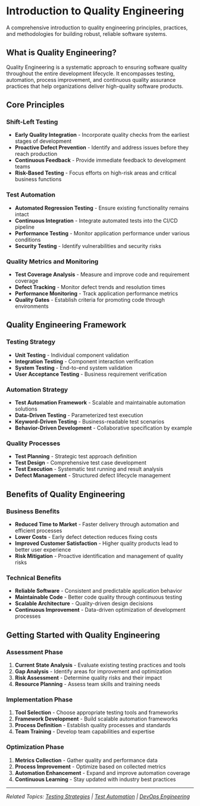 # Introduction to Quality Engineering

A comprehensive introduction to quality engineering principles, practices, and methodologies for building robust, reliable software systems.

## What is Quality Engineering?

Quality Engineering is a systematic approach to ensuring software quality throughout the entire development lifecycle. It encompasses testing, automation, process improvement, and continuous quality assurance practices that help organizations deliver high-quality software products.

## Core Principles

### Shift-Left Testing
- **Early Quality Integration** - Incorporate quality checks from the earliest stages of development
- **Proactive Defect Prevention** - Identify and address issues before they reach production
- **Continuous Feedback** - Provide immediate feedback to development teams
- **Risk-Based Testing** - Focus efforts on high-risk areas and critical business functions

### Test Automation
- **Automated Regression Testing** - Ensure existing functionality remains intact
- **Continuous Integration** - Integrate automated tests into the CI/CD pipeline
- **Performance Testing** - Monitor application performance under various conditions
- **Security Testing** - Identify vulnerabilities and security risks

### Quality Metrics and Monitoring
- **Test Coverage Analysis** - Measure and improve code and requirement coverage
- **Defect Tracking** - Monitor defect trends and resolution times
- **Performance Monitoring** - Track application performance metrics
- **Quality Gates** - Establish criteria for promoting code through environments

## Quality Engineering Framework

### Testing Strategy
- **Unit Testing** - Individual component validation
- **Integration Testing** - Component interaction verification
- **System Testing** - End-to-end system validation
- **User Acceptance Testing** - Business requirement verification

### Automation Strategy
- **Test Automation Framework** - Scalable and maintainable automation solutions
- **Data-Driven Testing** - Parameterized test execution
- **Keyword-Driven Testing** - Business-readable test scenarios
- **Behavior-Driven Development** - Collaborative specification by example

### Quality Processes
- **Test Planning** - Strategic test approach definition
- **Test Design** - Comprehensive test case development
- **Test Execution** - Systematic test running and result analysis
- **Defect Management** - Structured defect lifecycle management

## Benefits of Quality Engineering

### Business Benefits
- **Reduced Time to Market** - Faster delivery through automation and efficient processes
- **Lower Costs** - Early defect detection reduces fixing costs
- **Improved Customer Satisfaction** - Higher quality products lead to better user experience
- **Risk Mitigation** - Proactive identification and management of quality risks

### Technical Benefits
- **Reliable Software** - Consistent and predictable application behavior
- **Maintainable Code** - Better code quality through continuous testing
- **Scalable Architecture** - Quality-driven design decisions
- **Continuous Improvement** - Data-driven optimization of development processes

## Getting Started with Quality Engineering

### Assessment Phase
1. **Current State Analysis** - Evaluate existing testing practices and tools
2. **Gap Analysis** - Identify areas for improvement and optimization
3. **Risk Assessment** - Determine quality risks and their impact
4. **Resource Planning** - Assess team skills and training needs

### Implementation Phase
1. **Tool Selection** - Choose appropriate testing tools and frameworks
2. **Framework Development** - Build scalable automation frameworks
3. **Process Definition** - Establish quality processes and standards
4. **Team Training** - Develop team capabilities and expertise

### Optimization Phase
1. **Metrics Collection** - Gather quality and performance data
2. **Process Improvement** - Optimize based on collected metrics
3. **Automation Enhancement** - Expand and improve automation coverage
4. **Continuous Learning** - Stay updated with industry best practices

---

*Related Topics: [Testing Strategies](../quality-engineering/testing-strategies.md) | [Test Automation](../quality-engineering/test-automation.md) | [DevOps Engineering](./introduction-devops-engineering.md)*